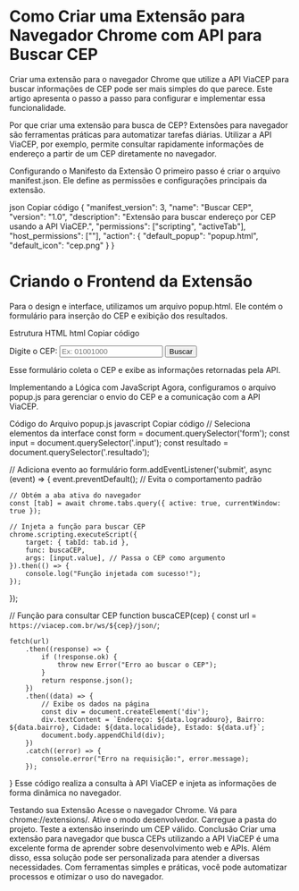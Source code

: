 # Como Criar uma Extensão para Navegador Chrome com API para Buscar CEP

Criar uma extensão para o navegador Chrome que utilize a API ViaCEP para buscar informações de CEP pode ser mais simples do que parece. Este artigo apresenta o passo a passo para configurar e implementar essa funcionalidade.

Por que criar uma extensão para busca de CEP?
Extensões para navegador são ferramentas práticas para automatizar tarefas diárias. Utilizar a API ViaCEP, por exemplo, permite consultar rapidamente informações de endereço a partir de um CEP diretamente no navegador.

Configurando o Manifesto da Extensão
O primeiro passo é criar o arquivo manifest.json. Ele define as permissões e configurações principais da extensão.

json
Copiar código
{
  "manifest_version": 3,
  "name": "Buscar CEP",
  "version": "1.0",
  "description": "Extensão para buscar endereço por CEP usando a API ViaCEP.",
  "permissions": ["scripting", "activeTab"],
  "host_permissions": ["<all urls>"],
  "action": {
    "default_popup": "popup.html",
    "default_icon": "cep.png"
  }
}
# Criando o Frontend da Extensão
Para o design e interface, utilizamos um arquivo popup.html. Ele contém o formulário para inserção do CEP e exibição dos resultados.

Estrutura HTML
html
Copiar código
<!DOCTYPE html>
<html lang="pt-BR">
<head>
    <meta charset="UTF-8">
    <meta name="viewport" content="width=device-width, initial-scale=1.0">
    <title>Buscar CEP</title>
</head>
<body>
    <form>
        <label for="input">Digite o CEP:</label>
        <input type="text" id="input" class="input" placeholder="Ex: 01001000" required>
        <button type="submit">Buscar</button>
    </form>
    <div class="resultado"></div>
    <script src="popup.js"></script>
</body>
</html>
Esse formulário coleta o CEP e exibe as informações retornadas pela API.

Implementando a Lógica com JavaScript
Agora, configuramos o arquivo popup.js para gerenciar o envio do CEP e a comunicação com a API ViaCEP.

Código do Arquivo popup.js
javascript
Copiar código
// Seleciona elementos da interface
const form = document.querySelector('form');
const input = document.querySelector('.input');
const resultado = document.querySelector('.resultado');

// Adiciona evento ao formulário
form.addEventListener('submit', async (event) => {
    event.preventDefault(); // Evita o comportamento padrão

    // Obtém a aba ativa do navegador
    const [tab] = await chrome.tabs.query({ active: true, currentWindow: true });

    // Injeta a função para buscar CEP
    chrome.scripting.executeScript({
        target: { tabId: tab.id },
        func: buscaCEP,
        args: [input.value], // Passa o CEP como argumento
    }).then(() => {
        console.log("Função injetada com sucesso!");
    });
});

// Função para consultar CEP
function buscaCEP(cep) {
    const url = `https://viacep.com.br/ws/${cep}/json/`;
    
    fetch(url)
        .then((response) => {
            if (!response.ok) {
                throw new Error("Erro ao buscar o CEP");
            }
            return response.json();
        })
        .then((data) => {
            // Exibe os dados na página
            const div = document.createElement('div');
            div.textContent = `Endereço: ${data.logradouro}, Bairro: ${data.bairro}, Cidade: ${data.localidade}, Estado: ${data.uf}`;
            document.body.appendChild(div);
        })
        .catch((error) => {
            console.error("Erro na requisição:", error.message);
        });
}
Esse código realiza a consulta à API ViaCEP e injeta as informações de forma dinâmica no navegador.

Testando sua Extensão
Acesse o navegador Chrome.
Vá para chrome://extensions/.
Ative o modo desenvolvedor.
Carregue a pasta do projeto.
Teste a extensão inserindo um CEP válido.
Conclusão
Criar uma extensão para navegador que busca CEPs utilizando a API ViaCEP é uma excelente forma de aprender sobre desenvolvimento web e APIs. Além disso, essa solução pode ser personalizada para atender a diversas necessidades. Com ferramentas simples e práticas, você pode automatizar processos e otimizar o uso do navegador.
